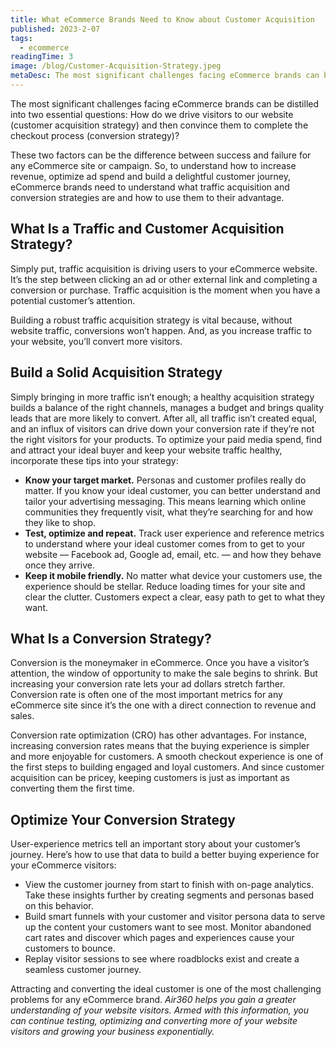 ```yaml
---
title: What eCommerce Brands Need to Know about Customer Acquisition
published: 2023-2-07
tags: 
  - ecommerce
readingTime: 3
image: /blog/Customer-Acquisition-Strategy.jpeg
metaDesc: The most significant challenges facing eCommerce brands can be distilled into two essential questions  How do we drive visitors to our website (customer acquisition strategy) and then convince them to complete the checkout process (conversion strategy)?
---
```


The most significant challenges facing eCommerce brands can be distilled into two essential questions: How do we drive visitors to our website (customer acquisition strategy) and then convince them to complete the checkout process (conversion strategy)?

These two factors can be the difference between success and failure for any eCommerce site or campaign. So, to understand how to increase revenue, optimize ad spend and build a delightful customer journey, eCommerce brands need to understand what traffic acquisition and conversion strategies are and how to use them to their advantage.

## What Is a Traffic and Customer Acquisition Strategy?
Simply put, traffic acquisition is driving users to your eCommerce website. It’s the step between clicking an ad or other external link and completing a conversion or purchase. Traffic acquisition is the moment when you have a potential customer’s attention.

Building a robust traffic acquisition strategy is vital because, without website traffic, conversions won’t happen. And, as you increase traffic to your website, you’ll convert more visitors.

## Build a Solid Acquisition Strategy
Simply bringing in more traffic isn’t enough; a healthy acquisition strategy builds a balance of the right channels, manages a budget and brings quality leads that are more likely to convert. After all, all traffic isn’t created equal, and an influx of visitors can drive down your conversion rate if they’re not the right visitors for your products. To optimize your paid media spend, find and attract your ideal buyer and keep your website traffic healthy, incorporate these tips into your strategy:

- **Know your target market.** Personas and customer profiles really do matter. If you know your ideal customer, you can better understand and tailor your advertising messaging. This means learning which online communities they frequently visit, what they’re searching for and how they like to shop.
- **Test, optimize and repeat.** Track user experience and reference metrics to understand where your ideal customer comes from to get to your website — Facebook ad, Google ad, email, etc. — and how they behave once they arrive.
- **Keep it mobile friendly.** No matter what device your customers use, the experience should be stellar. Reduce loading times for your site and clear the clutter. Customers expect a clear, easy path to get to what they want.

## What Is a Conversion Strategy?
Conversion is the moneymaker in eCommerce. Once you have a visitor’s attention, the window of opportunity to make the sale begins to shrink. But increasing your conversion rate lets your ad dollars stretch farther. Conversion rate is often one of the most important metrics for any eCommerce site since it’s the one with a direct connection to revenue and sales.

Conversion rate optimization (CRO) has other advantages. For instance, increasing conversion rates means that the buying experience is simpler and more enjoyable for customers. A smooth checkout experience is one of the first steps to building engaged and loyal customers. And since customer acquisition can be pricey, keeping customers is just as important as converting them the first time.

## Optimize Your Conversion Strategy
User-experience metrics tell an important story about your customer’s journey. Here’s how to use that data to build a better buying experience for your eCommerce visitors:

- View the customer journey from start to finish with on-page analytics. Take these insights further by creating segments and personas based on this behavior.
- Build smart funnels with your customer and visitor persona data to serve up the content your customers want to see most.
Monitor abandoned cart rates and discover which pages and experiences cause your customers to bounce.
- Replay visitor sessions to see where roadblocks exist and create a seamless customer journey.

Attracting and converting the ideal customer is one of the most challenging problems for any eCommerce brand. *Air360 helps you gain a greater understanding of your website visitors. Armed with this information, you can continue testing, optimizing and converting more of your website visitors and growing your business exponentially.*

